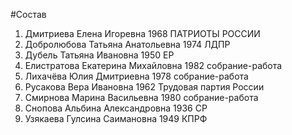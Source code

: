 #Состав
1. Дмитриева Елена Игоревна 1968 ПАТРИОТЫ РОССИИ
2. Добролюбова Татьяна Анатольевна 1974 ЛДПР
3. Дубель Татьяна Ивановна 1950 ЕР
4. Елистратова Екатерина Михайловна 1982 собрание-работа
5. Лихачёва Юлия Дмитриевна 1978 собрание-работа
6. Русакова Вера Ивановна 1962 Трудовая партия России
7. Смирнова Марина Васильевна 1980 собрание-работа
8. Снопова Альбина Александровна 1936 СР
9. Узякаева Гулсина Саимановна 1949 КПРФ
